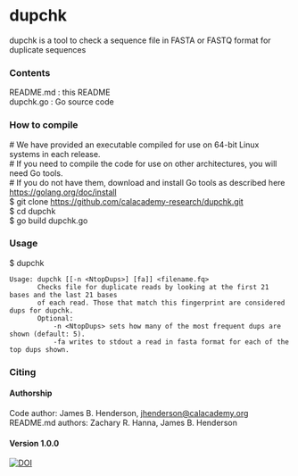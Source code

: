 # dupchk
dupchk is a tool to check a sequence file in FASTA or FASTQ format for duplicate sequences
  
### Contents
README.md : this README  
dupchk.go : Go source code  
  
### How to compile
\# We have provided an executable compiled for use on 64-bit Linux systems in each release.  
\# If you need to compile the code for use on other architectures, you will need Go tools.  
\# If you do not have them, download and install Go tools as described here https://golang.org/doc/install  
$ git clone https://github.com/calacademy-research/dupchk.git  
$ cd dupchk  
$ go build dupchk.go  
  
### Usage
$ dupchk  
```
Usage: dupchk [[-n <NtopDups>] [fa]] <filename.fq>
       Checks file for duplicate reads by looking at the first 21 bases and the last 21 bases
       of each read. Those that match this fingerprint are considered dups for dupchk.
       Optional:
           -n <NtopDups> sets how many of the most frequent dups are shown (default: 5).
           -fa writes to stdout a read in fasta format for each of the top dups shown.
```

### Citing

#### Authorship
Code author: James B. Henderson, jhenderson@calacademy.org  
README.md authors: Zachary R. Hanna, James B. Henderson  

#### Version 1.0.0
[![DOI](https://zenodo.org/badge/67077965.svg)](https://zenodo.org/badge/latestdoi/67077965)

